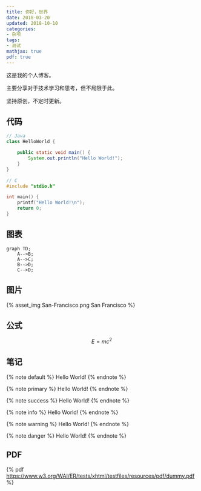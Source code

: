 ```yaml
---
title: 你好，世界
date: 2018-03-20
updated: 2018-10-10
categories:
- 杂项
tags:
- 测试
mathjax: true
pdf: true
---
```


这是我的个人博客。

主要分享对于技术学习和思考，但不局限于此。

坚持原创，不定时更新。

<!-- more -->

## 代码

``` Java
// Java
class HelloWorld {

    public static void main() {
        System.out.println("Hello World!");
    }
}
```

``` C
// C
#include "stdio.h"

int main() {
    printf("Hello World!\n");
    return 0;
}
```

## 图表

```mermaid
graph TD;
    A-->B;
    A-->C;
    B-->D;
    C-->D;
```



## 图片

{% asset_img San-Francisco.png San Francisco %}

## 公式

$$
E = mc^2
$$

## 笔记

{% note default %} Hello World! {% endnote %}

{% note primary %} Hello World! {% endnote %}

{% note success %} Hello World! {% endnote %}

{% note info %} Hello World! {% endnote %}

{% note warning %} Hello World! {% endnote %}

{% note danger %} Hello World! {% endnote %}

## PDF

{% pdf https://www.w3.org/WAI/ER/tests/xhtml/testfiles/resources/pdf/dummy.pdf %}
